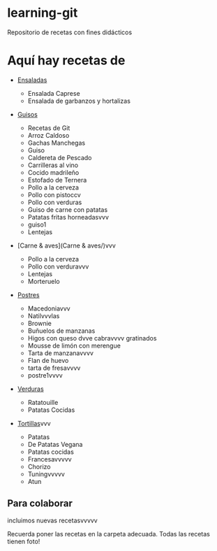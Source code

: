 ﻿# learning-git
Repositorio de recetas con fines didácticos

Aquí hay recetas de
===================

* [Ensaladas](Ensaladas/)

	- Ensalada Caprese
	- Ensalada de garbanzos y hortalizas

* [Guisos](Guisos/)
	- Recetas de Git
	- Arroz Caldoso
	- Gachas Manchegas
	- Guiso
	- Caldereta de Pescado
	- Carrilleras al vino
	- Cocido madrileño
	- Estofado de Ternera
	- Pollo a la cerveza
	- Pollo con pistoccv
	- Pollo con verduras 
	- Guiso de carne con patatas  
	- Patatas fritas horneadasvvv
	- guiso1
	- Lentejas

* [Carne & aves](Carne & aves/)vvv
	- Pollo a la cerveza
	- Pollo con verduravvv
	- Lentejas
	- Morteruelo

* [Postres](Postres/)
	- Macedoniavvv
	- Natilvvvlas
	- Brownie
	- Buñuelos de manzanas
	- Higos con queso dvve cabravvvv gratinados
	- Mousse de limón con merengue
	- Tarta de manzanavvvv
  	- Flan de huevo
	- tarta de fresavvvv
	- postre1vvvv

* [Verduras](Verduras/)
	- Ratatouille
	- Patatas Cocidas

* [Tortillas](Tortillas/)vvv
	- Patatas
	- De Patatas Vegana 
	- Patatas cocidas
	- Francesavvvvv
	- Chorizo
	- Tuningvvvvv
	- Atun

Para colaborar
--------------

incluimos nuevas recetasvvvvv

Recuerda poner las recetas en la carpeta adecuada.
Todas las recetas tienen foto!
